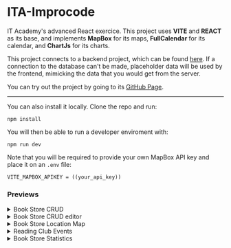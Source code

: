 # ITA-Improcode

IT Academy's advanced React exercice. This project uses **VITE** and **REACT** as its base, and implements **MapBox** for its maps, **FullCalendar** for its calendar, and **ChartJs** for its charts.

This project connects to a backend project, which can be found [here](https://github.com/Readek/ITA-Improcode-Backend). If a connection to the database can't be made, placeholder data will be used by the frontend, mimicking the data that you would get from the server.

You can try out the project by going to its [GitHub Page](https://readek.github.io/ITA-Improcode/).

---

You can also install it locally. Clone the repo and run:

```
npm install
```

You will then be able to run a developer enviroment with:

```
npm run dev
```

Note that you will be required to provide your own MapBox API key and place it on an `.env` file:

```
VITE_MAPBOX_APIKEY = ((your_api_key))
```

### Previews

<details><summary>Book Store CRUD</summary>

![Book Store CRUD Preview](https://github.com/user-attachments/assets/87b1cef3-eca6-4d45-8d32-74e272ce1dd9)


</details>

<details><summary>Book Store CRUD editor</summary>

![Book Store CRUD editor preview](https://github.com/user-attachments/assets/574be51a-e522-48a9-a24a-45380a808cb4)

</details>

<details><summary>Book Store Location Map</summary>

![Book Store Location Map Preview](https://github.com/user-attachments/assets/234dd32e-b7b0-4a6d-8f93-1ce5e9170a59)

</details>

<details><summary>Reading Club Events</summary>

![Reading Club Events Preview](https://github.com/user-attachments/assets/252f3543-0563-41ab-b97b-f2d6fb8d0afe)

</details>

<details><summary>Book Store Statistics</summary>

![Book Store Statistics Preview](https://github.com/user-attachments/assets/8293c347-0d2b-4474-aecd-df9108ba0185)

</details>

